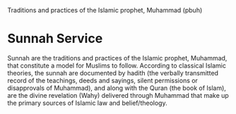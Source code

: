 Traditions and practices of the Islamic prophet, Muhammad (pbuh)

# Sunnah Service

Sunnah are the traditions and practices of the Islamic prophet, Muhammad, that constitute a model for Muslims to follow. 
According to classical Islamic theories, the sunnah are documented by hadith (the verbally transmitted record of the teachings, 
deeds and sayings, silent permissions or disapprovals of Muhammad), and along with the Quran (the book of Islam), are the divine 
revelation (Wahy) delivered through Muhammad that make up the primary sources of Islamic law and belief/theology.
